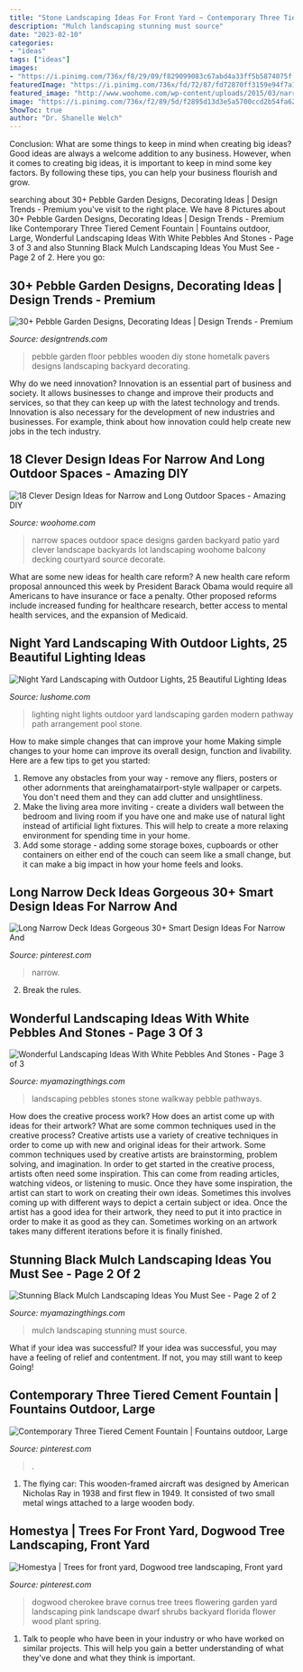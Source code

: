 ```yaml
---
title: "Stone Landscaping Ideas For Front Yard ~ Contemporary Three Tiered Cement Fountain"
description: "Mulch landscaping stunning must source"
date: "2023-02-10"
categories:
- "ideas"
tags: ["ideas"]
images:
- "https://i.pinimg.com/736x/f8/29/09/f829099083c67abd4a33ff5b5874075f.jpg"
featuredImage: "https://i.pinimg.com/736x/fd/72/87/fd72870ff3159e94f7a1f0f3c6b6f224.jpg"
featured_image: "http://www.woohome.com/wp-content/uploads/2015/03/narrow-space-designs-woohome-10.jpg"
image: "https://i.pinimg.com/736x/f2/89/5d/f2895d13d3e5a5700ccd2b54fa62f71b.jpg"
ShowToc: true
author: "Dr. Shanelle Welch"
---
```



Conclusion: What are some things to keep in mind when creating big ideas?
Good ideas are always a welcome addition to any business. However, when it comes to creating big ideas, it is important to keep in mind some key factors. By following these tips, you can help your business flourish and grow.

	

		
searching about 30+ Pebble Garden Designs, Decorating Ideas | Design Trends - Premium you've visit to the right place. We have 8 Pictures about 30+ Pebble Garden Designs, Decorating Ideas | Design Trends - Premium like Contemporary Three Tiered Cement Fountain | Fountains outdoor, Large, Wonderful Landscaping Ideas With White Pebbles And Stones - Page 3 of 3 and also Stunning Black Mulch Landscaping Ideas You Must See - Page 2 of 2. Here you go:
		
    
## 30+ Pebble Garden Designs, Decorating Ideas | Design Trends - Premium

<img loading=lazy src="https://images.designtrends.com/wp-content/uploads/2016/01/29131303/16Wodden-Floor-Pebble-design.jpg" onerror="this.onerror=null;this.src='https://tse3.mm.bing.net/th?id=OIP.0wDwROfwu6XwDLFf1L-yNQHaKp&amp;pid=15.1';" alt="30+ Pebble Garden Designs, Decorating Ideas | Design Trends - Premium">

_Source: designtrends.com_

>pebble garden floor pebbles wooden diy stone hometalk pavers designs landscaping backyard decorating. 

	

Why do we need innovation?
Innovation is an essential part of business and society. It allows businesses to change and improve their products and services, so that they can keep up with the latest technology and trends. Innovation is also necessary for the development of new industries and businesses. For example, think about how innovation could help create new jobs in the tech industry.

    
## 18 Clever Design Ideas For Narrow And Long Outdoor Spaces - Amazing DIY

<img loading=lazy src="http://www.woohome.com/wp-content/uploads/2015/03/narrow-space-designs-woohome-10.jpg" onerror="this.onerror=null;this.src='https://tse1.mm.bing.net/th?id=OIP.7sVdJGBmpnJ09np8Dl18egHaJ4&amp;pid=15.1';" alt="18 Clever Design Ideas for Narrow and Long Outdoor Spaces - Amazing DIY">

_Source: woohome.com_

>narrow spaces outdoor space designs garden backyard patio yard clever landscape backyards lot landscaping woohome balcony decking courtyard source decorate. 

	

What are some new ideas for health care reform?
A new health care reform proposal announced this week by President Barack Obama would require all Americans to have insurance or face a penalty. Other proposed reforms include increased funding for healthcare research, better access to mental health services, and the expansion of Medicaid.

    
## Night Yard Landscaping With Outdoor Lights, 25 Beautiful Lighting Ideas

<img loading=lazy src="https://www.lushome.com/wp-content/uploads/2015/06/modern-outdoor-lights-lighting-ideas-10.jpg" onerror="this.onerror=null;this.src='https://tse3.mm.bing.net/th?id=OIP.NaXzhcbZ4BXbgRubNrnAggHaEt&amp;pid=15.1';" alt="Night Yard Landscaping with Outdoor Lights, 25 Beautiful Lighting Ideas">

_Source: lushome.com_

>lighting night lights outdoor yard landscaping garden modern pathway path arrangement pool stone. 

	

How to make simple changes that can improve your home
Making simple changes to your home can improve its overall design, function and livability. Here are a few tips to get you started: 
1. Remove any obstacles from your way - remove any fliers, posters or other adornments that areinghamatairport-style wallpaper or carpets. You don't need them and they can add clutter and unsightliness. 
2. Make the living area more inviting - create a dividers wall between the bedroom and living room if you have one and make use of natural light instead of artificial light fixtures. This will help to create a more relaxing environment for spending time in your home. 
3. Add some storage - adding some storage boxes, cupboards or other containers on either end of the couch can seem like a small change, but it can make a big impact in how your home feels and looks.

    
## Long Narrow Deck Ideas Gorgeous 30+ Smart Design Ideas For Narrow And

<img loading=lazy src="https://i.pinimg.com/736x/f8/29/09/f829099083c67abd4a33ff5b5874075f.jpg" onerror="this.onerror=null;this.src='https://tse4.mm.bing.net/th?id=OIP.tCw9Tn8EDWz-OS3W3muSgwHaKd&amp;pid=15.1';" alt="Long Narrow Deck Ideas Gorgeous 30+ Smart Design Ideas For Narrow And">

_Source: pinterest.com_

>narrow. 

	

2. Break the rules.

    
## Wonderful Landscaping Ideas With White Pebbles And Stones - Page 3 Of 3

<img loading=lazy src="http://myamazingthings.com/wp-content/uploads/2017/03/pebble-and-stone-walkway-1024x671.png" onerror="this.onerror=null;this.src='https://tse4.mm.bing.net/th?id=OIP.NXTRW0err7-1uOYUMnif_AHaE2&amp;pid=15.1';" alt="Wonderful Landscaping Ideas With White Pebbles And Stones - Page 3 of 3">

_Source: myamazingthings.com_

>landscaping pebbles stones stone walkway pebble pathways. 

	

How does the creative process work? How does an artist come up with ideas for their artwork? What are some common techniques used in the creative process?
Creative artists use a variety of creative techniques in order to come up with new and original ideas for their artwork. Some common techniques used by creative artists are brainstorming, problem solving, and imagination. In order to get started in the creative process, artists often need some inspiration. This can come from reading articles, watching videos, or listening to music. Once they have some inspiration, the artist can start to work on creating their own ideas. Sometimes this involves coming up with different ways to depict a certain subject or idea. Once the artist has a good idea for their artwork, they need to put it into practice in order to make it as good as they can. Sometimes working on an artwork takes many different iterations before it is finally finished.

    
## Stunning Black Mulch Landscaping Ideas You Must See - Page 2 Of 2

<img loading=lazy src="http://myamazingthings.com/wp-content/uploads/2017/05/black-mulch.jpg" onerror="this.onerror=null;this.src='https://tse2.mm.bing.net/th?id=OIP.iSVExEKaTxogXafVStve9wHaJ4&amp;pid=15.1';" alt="Stunning Black Mulch Landscaping Ideas You Must See - Page 2 of 2">

_Source: myamazingthings.com_

>mulch landscaping stunning must source. 

	

What if your idea was successful?
If your idea was successful, you may have a feeling of relief and contentment. If not, you may still want to keep Going!

    
## Contemporary Three Tiered Cement Fountain | Fountains Outdoor, Large

<img loading=lazy src="https://i.pinimg.com/736x/f2/89/5d/f2895d13d3e5a5700ccd2b54fa62f71b.jpg" onerror="this.onerror=null;this.src='https://tse2.mm.bing.net/th?id=OIP.DaSrns4G1pPfgI9oTf-h6AHaLY&amp;pid=15.1';" alt="Contemporary Three Tiered Cement Fountain | Fountains outdoor, Large">

_Source: pinterest.com_

>. 

	

1. The flying car: This wooden-framed aircraft was designed by American Nicholas Ray in 1938 and first flew in 1949. It consisted of two small metal wings attached to a large wooden body.

    
## Homestya | Trees For Front Yard, Dogwood Tree Landscaping, Front Yard

<img loading=lazy src="https://i.pinimg.com/736x/fd/72/87/fd72870ff3159e94f7a1f0f3c6b6f224.jpg" onerror="this.onerror=null;this.src='https://tse1.mm.bing.net/th?id=OIP.wtyXldGNKY4UhxDpbEwa9wHaJ3&amp;pid=15.1';" alt="Homestya | Trees for front yard, Dogwood tree landscaping, Front yard">

_Source: pinterest.com_

>dogwood cherokee brave cornus tree trees flowering garden yard landscaping pink landscape dwarf shrubs backyard florida flower wood plant spring. 

	

1. Talk to people who have been in your industry or who have worked on similar projects. This will help you gain a better understanding of what they've done and what they think is important.

